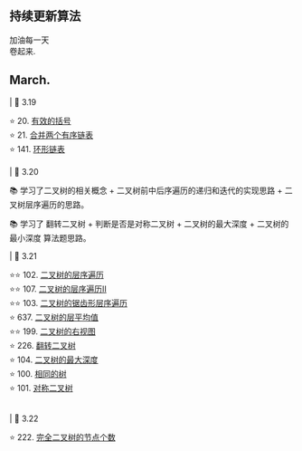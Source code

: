 ## 持续更新算法
加油每一天 <br />
卷起来.

## March.
| 📅 3.19

⭐ 20. <a href="https://leetcode.cn/problems/valid-parentheses/description/" target="_blank">有效的括号</a><br/>
⭐ 21. <a href="https://leetcode.cn/problems/merge-two-sorted-lists/description/" target="_blank">合并两个有序链表</a><br/>
⭐ 141. <a href="https://leetcode.cn/problems/linked-list-cycle/description/" target="_blank">环形链表</a><br/>
<br />
| 📅 3.20

📚 学习了二叉树的相关概念 + 二叉树前中后序遍历的递归和迭代的实现思路 + 二叉树层序遍历的思路。<br />

📚 学习了 翻转二叉树 + 判断是否是对称二叉树 + 二叉树的最大深度 + 二叉树的最小深度 算法题思路。 <br />

| 📅 3.21

⭐⭐ 102. <a href="https://leetcode.cn/problems/binary-tree-level-order-traversal/description/" target="_blank">二叉树的层序遍历</a><br/>
⭐⭐ 107. <a href="https://leetcode.cn/problems/binary-tree-level-order-traversal-ii/description/" target="_blank">二叉树的层序遍历II</a><br/>
⭐⭐ 103. <a href="https://leetcode.cn/problems/binary-tree-zigzag-level-order-traversal/description/" target="_blank">二叉树的锯齿形层序遍历</a><br/>
⭐ 637. <a href="https://leetcode.cn/problems/average-of-levels-in-binary-tree/description/" target="_blank">二叉树的层平均值</a><br/>
⭐⭐ 199. <a href="https://leetcode.cn/problems/binary-tree-right-side-view/description/" target="_blank">二叉树的右视图</a><br/>
⭐ 226. <a href="https://leetcode.cn/problems/invert-binary-tree/description/" target="_blank">翻转二叉树</a><br/>
⭐ 104. <a href="https://leetcode.cn/problems/maximum-depth-of-binary-tree/description/" target="_blank">二叉树的最大深度</a><br/>
⭐ 100. <a href="https://leetcode.cn/problems/same-tree/description/" target="_blank">相同的树</a><br/>
⭐ 101. <a href="https://leetcode.cn/problems/symmetric-tree/description/" target="_blank">对称二叉树</a><br/>
<br />

| 📅 3.22

⭐ 222. <a href="https://leetcode.cn/problems/count-complete-tree-nodes/description//" target="_blank">完全二叉树的节点个数</a><br/>